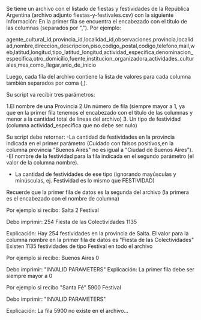 Se tiene un archivo con el listado de fiestas y festividades de la República Argentina (archivo adjunto
fiestas-y-festivales.csv) con la siguiente Información:
En la primer fila se encuentra el encabezado con el título de las columnas (separados por ","). Por ejemplo:

agente_cultural_id,provincia_id,localidad_id,observaciones,provincia,localidad,nombre,direccion_descripcion,piso,codigo_postal,codigo,telefono,mail,web,latitud,longitud,tipo_latitud_longitud,actividad_especifica,denominacion_especifica,otro_domicilio,fuente,institucion_organizadora,actividades_culturales,mes,como_llegar,anio_de_inicio

Luego, cada fila del archivo contiene la lista de valores para cada columna también separados por coma (,).

Su script va recibir tres parámetros:

1.El nombre de una Provincia
2.Un número de fila (siempre mayor a 1, ya que en la primer fila tenemos el encabezado con el título de las columnas y
menor a la cantidad total de lineas del archivo)
3. Un tipo de festividad (columna actividad_específica que no debe ser nulo)

Su script debe retornar:
-La cantidad de festividades en la provincia indicada en el primer parámetro (Cuidado con falsos positivos,en la columna
provincia "Buenos Aires" no es igual a "Ciudad de Buenos Aires").
-El nombre de la festividad para la fila indicada en el segundo parámetro (el valor de la columna nombre).
- La cantidad de festividades de ese tipo (ignorando mayúsculas y minúsculas, ej. Festividad es lo mismo que FESTIVIDAD)

Recuerde que la primer fila de datos es la segunda del archivo (la primera es el encabezado con el nombre de columna)

Por ejemplo si recibo:
Salta 2 Festival

Debo imprimir:
254
Fiesta de las Colectividades
1135

Explicación:
Hay 254 festividades en la provincia de Salta.
El valor para la columna nombre en la primer fila de datos es "Fiesta de las Colectividades"
Existen 1135 festividades de tipo Festival en todo el archivo

Por ejemplo si recibo:
Buenos Aires 0

Debo imprimir:
"INVALID PARAMETERS"
Explicación: La primer fila debe ser siempre mayor a 0

Por ejemplo si recibo
"Santa Fé" 5900 Festival

Debo imprimir:
"INVALID PARAMETERS"

Explicación: La fila 5900 no existe en el archivo...
